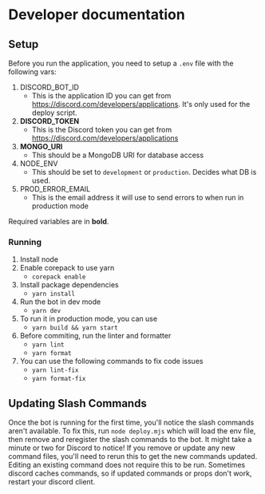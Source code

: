 # Developer documentation

## Setup

Before you run the application, you need to setup a `.env` file with the following vars:
1. DISCORD_BOT_ID
    - This is the application ID you can get from https://discord.com/developers/applications. It's only used for the deploy script.
1. **DISCORD_TOKEN**
    - This is the Discord token you can get from https://discord.com/developers/applications
1. **MONGO_URI**
    - This should be a MongoDB URI for database access
1. NODE_ENV
    - This should be set to `development` or `production`. Decides what DB is used.
1. PROD_ERROR_EMAIL
    - This is the email address it will use to send errors to when run in production mode

Required variables are in **bold**.

### Running

1. Install node
1. Enable corepack to use yarn
    - `corepack enable`
1. Install package dependencies
   - `yarn install`
1. Run the bot in dev mode
    - `yarn dev`
1. To run it in production mode, you can use
    - `yarn build && yarn start`
1. Before commiting, run the linter and formatter
    - `yarn lint`
    - `yarn format`
1. You can use the following commands to fix code issues
    - `yarn lint-fix`
    - `yarn format-fix`

## Updating Slash Commands

Once the bot is running for the first time, you'll notice the slash commands aren't available. To fix this, run `node deploy.mjs` which will load the env file, then remove and reregister the slash commands to the bot. It might take a minute or two for Discord to notice!
If you remove or update any new command files, you'll need to rerun this to get the new commands updated. Editing an existing command does not require this to be run.
Sometimes discord caches commands, so if updated commands or props don't work, restart your discord client.
